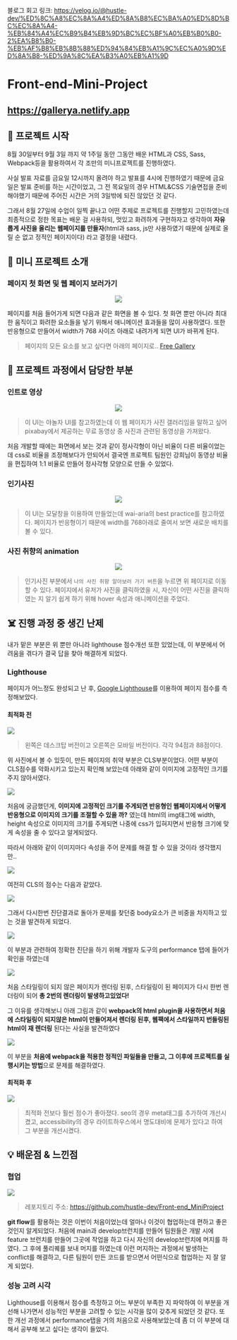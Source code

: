 블로그 회고 링크: https://velog.io/@hustle-dev/%ED%8C%A8%EC%8A%A4%ED%8A%B8%EC%BA%A0%ED%8D%BC%EC%8A%A4-%EB%84%A4%EC%B9%B4%EB%9D%BC%EC%BF%A0%EB%B0%B0-2%EA%B8%B0-%EB%AF%B8%EB%8B%88%ED%94%84%EB%A1%9C%EC%A0%9D%ED%8A%B8-%ED%9A%8C%EA%B3%A0%EB%A1%9D

# Front-end-Mini-Project

## https://gallerya.netlify.app

## 🏁 프로젝트 시작

8월 30일부터 9월 3일 까지 약 1주일 동안 그동안 배운 HTML과 CSS, Sass, Webpack등을 활용하여서 각 조만의 미니프로젝트를 진행하였다.

사실 발표 자료를 금요일 12시까지 올려야 하고 발표를 4시에 진행하였기 때문에 금요일은 발표 준비를 하는 시간이었고, 그 전 목요일의 경우 HTML&CSS 기술면접을 준비해야했기 때문에 주어진 시간은 거의 3일밖에 되진 않았던 것 같다.

그래서 8월 27일에 수업이 일찍 끝나고 어떤 주제로 프로젝트를 진행할지 고민하였는데 최종적으로 정한 목표는 배운 걸 사용하되, 멋있고 화려하게 구현하자고 생각하여 **자유롭게 사진을 올리는 웹페이지를 만들자**(html과 sass, js만 사용하였기 때문에 실제로 올릴 순 없고 정적인 페이지이다) 라고 결정을 내렸다.

## 🎇 미니 프로젝트 소개

### 페이지 첫 화면 및 웹 페이지 보러가기

<p align="center">  
  <img src="https://user-images.githubusercontent.com/53992007/142768379-960eff8f-8b81-4fe2-bca4-aa63b5749560.gif">
</p>


페이지를 처음 들어가게 되면 다음과 같은 화면을 볼 수 있다. 첫 화면 뿐만 아니라 최대한 움직이고 화려한 요소들을 넣기 위해서 애니메이션 효과들을 많이 사용하였다. 또한 반응형으로 만들어서 width가 768 사이즈 아래로 내려가게 되면 UI가 바뀌게 된다.

> 페이지의 모든 요소를 보고 싶다면 아래의 페이지로..
> [Free Gallery](https://gallerya.netlify.app/)

## 📌 프로젝트 과정에서 담당한 부분

### 인트로 영상


<p align="center">  
  <img src="https://user-images.githubusercontent.com/53992007/142768585-278a2602-0233-48a1-8587-b50cb2a4f657.gif">
</p>


> 이 UI는 야놀자 UI를 참고하였는데 이 웹 페이지가 사진 갤러리임을 말하고 싶어 pixabay에서 제공하는 무료 동영상 중 사진과 관련된 동영상을 가져왔다.

처음 개발할 때에는 화면에서 보는 것과 같이 정사각형이 아닌 비율이 다른 비율이었는데 css로 비율을 조정해보다가 안되어서 결국엔 프로젝트 팀원인 강희님이 동영상 비율을 편집하여 1:1 비율로 만들어 정사각형 모양으로 만들 수 있었다.

### 인기사진

<p align="center">  
  <img src="https://user-images.githubusercontent.com/53992007/142768681-dbfa2b43-db0d-4e91-8589-cc8cd737d1e6.gif">
</p>


> 이 UI는 모달창을 이용하여 만들었는데 wai-aria의 best practice를 참고하였다. 페이지가 반응형이기 때문에 width를 768아래로 줄여서 보면 새로운 배치를 볼 수 있다.

### 사진 취향의 animation

<p align="center">  
  <img src="https://user-images.githubusercontent.com/53992007/142768737-44086acf-e0f3-4ca6-a8b1-e3323be44c6f.gif">
</p>


> 인기사진 부분에서 `나의 사진 취향 알아보러 가기 버튼`을 누르면 위 페이지로 이동할 수 있다. 페이지에서 유저가 사진을 클릭하였을 시, 자신이 어떤 사진을 클릭하였는 지 알기 쉽게 하기 위해 hover 속성과 애니메이션을 주었다.

## ☠️ 진행 과정 중 생긴 난제

내가 맡은 부분은 위 뿐만 아니라 lighthouse 점수개선 또한 있었는데, 이 부분에서 어려움을 겪다가 결국 답을 찾아 해결하게 되었다.

### Lighthouse

페이지가 어느정도 완성되고 난 후, [Google Lighthouse](https://chrome.google.com/webstore/detail/lighthouse/blipmdconlkpinefehnmjammfjpmpbjk?hl=ko)를 이용하여 페이지 점수를 측정해보았다.

#### 최적화 전

![](https://images.velog.io/images/hustle-dev/post/c33687f9-2af7-46b2-9db3-752e6229d38a/image.png)

> 왼쪽은 데스크탑 버전이고 오른쪽은 모바일 버전이다. 각각 94점과 88점이다.

위 사진에서 볼 수 있듯이, 만든 페이지의 취약 부분은 CLS부분이었다. 어떤 부분이 CLS점수를 악화시키고 있는지 확인해 보았는데 아래와 같이 이미지에 고정적인 크기를 주지 않아서였다.

![](https://images.velog.io/images/hustle-dev/post/985ba745-c77a-479e-b3b0-c20cdd41a31f/image.png)

처음에 궁금했던게, **이미지에 고정적인 크기를 주게되면 반응형인 웹페이지에서 어떻게 반응형으로 이미지의 크기를 조절할 수 있을 까?** 였는데 html의 img태그에 width, height 속성으로 이미지의 크기를 주게되면 나중에 css가 입혀지면서 반응형 크기에 맞게 속성을 줄 수 있다고 알게되었다.

따라서 아래와 같이 이미지마다 속성을 주어 문제를 해결 할 수 있을 것이라 생각했지만..

![](https://images.velog.io/images/hustle-dev/post/6ef53b15-c0b9-41b6-8935-4ad578f7d132/image.png)

여전히 CLS의 점수는 다음과 같았다.

![](https://images.velog.io/images/hustle-dev/post/d035b591-4322-4c33-a21b-6f380174d258/image.png)

그래서 다시한번 진단결과로 돌아가 문제를 찾던중 body요소가 큰 비중을 차지하고 있는 것을 발견하게 되었다.

![](https://images.velog.io/images/hustle-dev/post/7c3f338e-e684-4714-b6d6-c2dbd26cf51a/image.png)

이 부분과 관련하여 정확한 진단을 하기 위해 개발자 도구의 performance 탭에 들어가 확인을 하였는데

![](https://images.velog.io/images/hustle-dev/post/cf097953-5517-44fa-ba4d-22da09b503e5/image.png)

처음 스타일링이 되지 않은 페이지가 렌더링 된후, 스타일링이 된 페이지가 다시 한번 렌더링이 되어 **총 2번의 렌더링이 발생하고있었다!**

그 이유를 생각해보니 아래 그림과 같이 **webpack의 html plugin을 사용하면서 처음에 스타일링이 되지않은 html이 만들어져서 렌더링 된후, 웹팩에서 스타일까지 번들링된 html이 재 렌더링** 된다는 사실을 발견하였다

![](https://images.velog.io/images/hustle-dev/post/f18e42c2-519c-47ee-af60-0b804938ad16/image.png)

이 부분을 **처음에 webpack을 적용한 정적인 파일들을 만들고, 그 이후에 프로젝트를 실행시키는 방법**으로 문제를 해결하였다.

#### 최적화 후

![](https://images.velog.io/images/hustle-dev/post/52bd042f-08d1-42dd-94f5-fe877db972b7/image.png)

> 최적화 전보다 훨씬 점수가 좋아졌다. seo의 경우 meta태그를 추가하여 개선시켰고, accessibility의 경우 라이트하우스에서 명도대비에 문제가 있다고 하여 그 부분을 개선시켰다.

## 💡 배운점 & 느낀점

### 협업

![](https://images.velog.io/images/hustle-dev/post/5611ca4f-aba1-4d0f-8b1f-108b18c11fe7/image.png)

> 레포지토리 주소: https://github.com/hustle-dev/Front-end_MiniProject

**git flow**를 활용하는 것은 이번이 처음이었는데 얼마나 이것이 협업하는데 편하고 좋은 것인지 알게되었다. 처음에 main과 develop브런치를 만들어 팀원들은 개발 시에 feature 브런치를 만들어 그곳에 작업을 하고 다시 자신의 develop브런치에 머지를 하였다. 그 후에 풀리퀘를 보내 머지를 하였는데 이런 머지하는 과정에서 발생하는 conflict를 해결하고, 다른 팀원이 만든 코드를 받으면서 어떤식으로 협업하는 지 잘 알게 되었다.

### 성능 고려 시각

Lighthouse를 이용해서 점수를 측정하고 어느 부분이 부족한 지 파악하여 이 부분을 개선해 나가면서 성능적인 부분을 고려할 수 있는 시각을 많이 갖추게 되었던 것 같다. 또한 개선 과정에서 performance탭을 거의 처음으로 사용해보았는데 좀 더 이 부분에 대해서 공부해 보고 싶다는 생각이 들었다.
